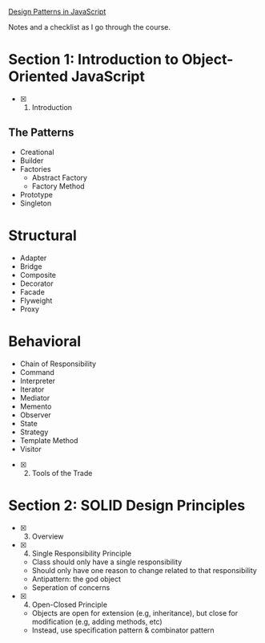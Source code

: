[Design Patterns in JavaScript](https://www.udemy.com/course/design-patterns-javascript/learn/lecture/13880096#overview)

Notes and a checklist as I go through the course.

# Section 1: Introduction to Object-Oriented JavaScript

- [x] 1. Introduction

## The Patterns

- Creational
- Builder
- Factories
  - Abstract Factory
  - Factory Method
- Prototype
- Singleton

# Structural

- Adapter
- Bridge
- Composite
- Decorator
- Facade
- Flyweight
- Proxy

# Behavioral

- Chain of Responsibility
- Command
- Interpreter
- Iterator
- Mediator
- Memento
- Observer
- State
- Strategy
- Template Method
- Visitor

- [x] 2. Tools of the Trade

# Section 2: SOLID Design Principles

- [x] 3. Overview
- [x] 4. Single Responsibility Principle

  - Class should only have a single responsibility
  - Should only have one reason to change related to that responsibility
  - Antipattern: the god object
  - Seperation of concerns

- [x] 4. Open-Closed Principle

  - Objects are open for extension (e.g, inheritance), but close for modification (e.g, adding methods, etc)
  - Instead, use specification pattern & combinator pattern
